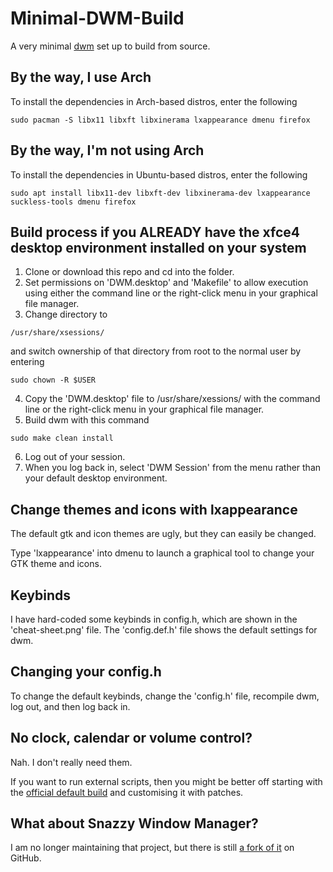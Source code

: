# Minimal-DWM-Build

A very minimal [dwm](https://dwm.suckless.org/) set up to build from source.

## By the way, I use Arch

To install the dependencies in Arch-based distros, enter the following

```
sudo pacman -S libx11 libxft libxinerama lxappearance dmenu firefox
```

## By the way, I'm not using Arch

To install the dependencies in Ubuntu-based distros, enter the following

```
sudo apt install libx11-dev libxft-dev libxinerama-dev lxappearance suckless-tools dmenu firefox
```

## Build process if you ALREADY have the xfce4 desktop environment installed on your system

1. Clone or download this repo and cd into the folder.
2. Set permissions on 'DWM.desktop' and 'Makefile' to allow execution using either the command line or the right-click menu in your graphical file manager.
3. Change directory to

```
/usr/share/xsessions/ 
```

and switch ownership of that directory from root to the normal user by entering

```
sudo chown -R $USER
```

4. Copy the 'DWM.desktop' file to /usr/share/xessions/ with the command line or the right-click menu in your graphical file manager.
5. Build dwm with this command

```
sudo make clean install
```

6. Log out of your session.
7. When you log back in, select 'DWM Session' from the menu rather than your default desktop environment.

## Change themes and icons with lxappearance

The default gtk and icon themes are ugly, but they can easily be changed. 

Type 'lxappearance' into dmenu to launch a graphical tool to change your GTK theme and icons.

## Keybinds

I have hard-coded some keybinds in config.h, which are shown in the 'cheat-sheet.png' file. The 'config.def.h' file shows the default settings for dwm.

## Changing your config.h

To change the default keybinds, change the 'config.h' file, recompile dwm, log out, and then log back in.

## No clock, calendar or volume control?

Nah. I don't really need them.

If you want to run external scripts, then you might be better off starting with the [official default build](https://dwm.suckless.org/) and customising it with patches.

## What about Snazzy Window Manager?

I am no longer maintaining that project, but there is still [a fork of it](https://github.com/Draco309/Snazzy-Window-Manager) on GitHub.
